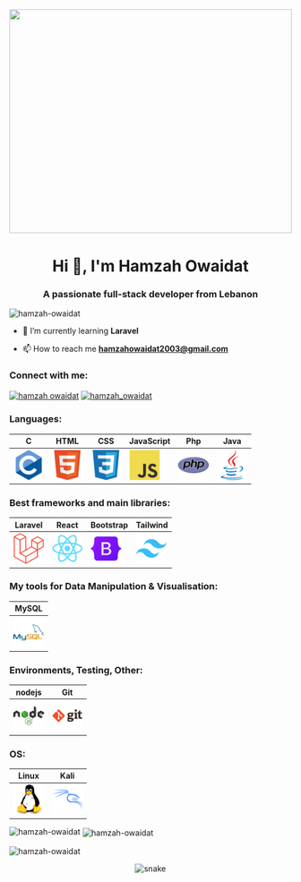 <img src="https://user-images.githubusercontent.com/74038190/213910845-af37a709-8995-40d6-be59-724526e3c3d7.gif" alt="" srcset="" width="100%" height="400">
<h1 align="center">Hi 👋, I'm Hamzah Owaidat</h1>
<h3 align="center">A passionate full-stack developer from Lebanon</h3>

<p align="left"> <img src="https://komarev.com/ghpvc/?username=hamzah-owaidat&label=Profile%20views&color=0e75b6&style=flat" alt="hamzah-owaidat" /> </p>

- 🌱 I’m currently learning **Laravel**

- 📫 How to reach me **hamzahowaidat2003@gmail.com**

<h3 align="left">Connect with me:</h3>
<p align="left">
<a href="https://linkedin.com/in/hamzah owaidat" target="blank"><img align="center" src="https://raw.githubusercontent.com/rahuldkjain/github-profile-readme-generator/master/src/images/icons/Social/linked-in-alt.svg" alt="hamzah owaidat" height="30" width="40" /></a>
<a href="https://instagram.com/hamzah_owaidat" target="blank"><img align="center" src="https://raw.githubusercontent.com/rahuldkjain/github-profile-readme-generator/master/src/images/icons/Social/instagram.svg" alt="hamzah_owaidat" height="30" width="40" /></a>
</p>

### Languages:
| C | HTML | CSS | JavaScript | Php | Java | 
|----------|----------|----------|----------|----------|----------|
|  <img src="https://github.com/devicons/devicon/blob/master/icons/c/c-original.svg?short_path=d0841f2" title="C"  alt="C" width="55" height="55"/>|  <img src="https://github.com/devicons/devicon/blob/master/icons/html5/html5-original.svg" title="HTML"  alt="HTML" width="55" height="55"/>|  <img src="https://github.com/devicons/devicon/blob/master/icons/css3/css3-original.svg" title="CSS" alt="CSS" width="55" height="55"/>|  <img src="https://github.com/devicons/devicon/blob/master/icons/javascript/javascript-original.svg" title="JS" width="55" height="55"/>|  <img src="https://github.com/devicons/devicon/blob/master/icons/php/php-original.svg" title="PHP" alt="PHP" width="55" height="55"/>| <img src="https://github.com/devicons/devicon/blob/master/icons/java/java-original.svg" title="PHP" alt="PHP" width="55" height="55"/>|

  

### Best frameworks and main libraries:

| Laravel | React | Bootstrap | Tailwind |
|----------|----------|----------|----------|
|  <img src="https://github.com/devicons/devicon/blob/master/icons/laravel/laravel-original.svg" title="Laravel"  alt="Laravel" width="55" height="55"/>|  <img src="https://github.com/devicons/devicon/blob/master/icons/react/react-original.svg" title="React"  alt="React" width="55" height="55"/>|  <img src="https://github.com/devicons/devicon/blob/master/icons/bootstrap/bootstrap-original.svg" title="Bootstrap"  alt="Bootstrap" width="55" height="55"/>|  <img src="https://github.com/devicons/devicon/blob/master/icons/tailwindcss/tailwindcss-original.svg" title="Tailwind"  alt="Tailwind" width="55" height="55"/>|



### My tools for Data Manipulation & Visualisation:

| MySQL |
|----------|
|<img src="https://github.com/devicons/devicon/blob/master/icons/mysql/mysql-original-wordmark.svg" title="MySQL" alt="MySQL" width="55" height="55"/>|

  
### Environments, Testing, Other:

| nodejs | Git |
|----------|----------|
|<img src="https://github.com/devicons/devicon/blob/master/icons/nodejs/nodejs-original-wordmark.svg" title="nodejs" alt="NodeJS" width="55" height="55"/>|<img src="https://github.com/devicons/devicon/blob/master/icons/git/git-original-wordmark.svg" title="Git" alt="Git" width="55" height="55"/>|


### OS:

| Linux | Kali |
|----------|----------|
| <img src="https://github.com/devicons/devicon/blob/master/icons/linux/linux-original.svg" title="Linux" alt="Linux" width="55" height="55"/> | <img src="https://github.com/canaleal/devicon/blob/new-icon-kali-linux/icons/kalilinux/kalilinux-original-wordmark.svg" title="Linux" alt="Linux" width="55" height="55"/> |

<p><img align="left" src="https://github-readme-stats.vercel.app/api/top-langs?username=hamzah-owaidat&show_icons=true&locale=en&layout=compact&theme=vision-friendly-dark" alt="hamzah-owaidat" /></p>

<p>&nbsp;<img align="center" src="https://github-readme-stats.vercel.app/api?username=hamzah-owaidat&show_icons=true&locale=en" alt="hamzah-owaidat" /></p>

<p><img align="center" src="https://github-readme-streak-stats.herokuapp.com/?user=hamzah-owaidat&" alt="hamzah-owaidat" /></p>

<p align="center">
 <img width="1000" src="https://raw.githubusercontent.com/sammorozov/sammorozov/8e3bbfaa2aedf288c3fddd98de1b7e515733a0a2/assets/github-snake.svg" alt="snake"/>
</p>
